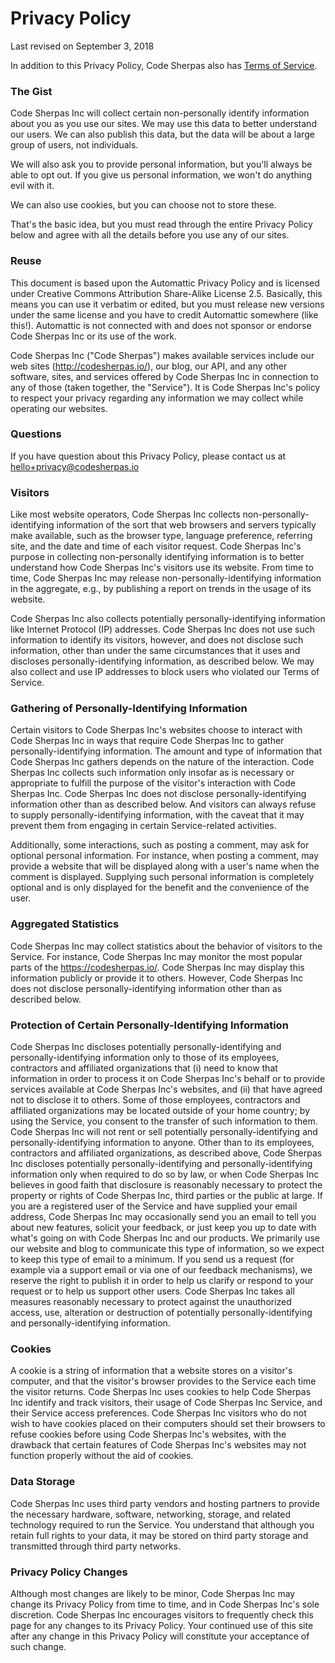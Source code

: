 # Privacy Policy

Last revised on September 3, 2018

In addition to this Privacy Policy, Code Sherpas also has [Terms of Service](/tos).

### The Gist

Code Sherpas Inc will collect certain non-personally identify information about you as you use our sites. We may use this data to better understand our users. We can also publish this data, but the data will be about a large group of users, not individuals.

We will also ask you to provide personal information, but you'll always be able to opt out. If you give us personal information, we won't do anything evil with it.

We can also use cookies, but you can choose not to store these.

That's the basic idea, but you must read through the entire Privacy Policy below and agree with all the details before you use any of our sites.

### Reuse

This document is based upon the Automattic Privacy Policy and is licensed under Creative Commons Attribution Share-Alike License 2.5. Basically, this means you can use it verbatim or edited, but you must release new versions under the same license and you have to credit Automattic somewhere (like this!). Automattic is not connected with and does not sponsor or endorse Code Sherpas Inc or its use of the work.

Code Sherpas Inc ("Code Sherpas") makes available services include our web sites (http://codesherpas.io/), our blog, our API, and any other software, sites, and services offered by Code Sherpas Inc in connection to any of those (taken together, the "Service"). It is Code Sherpas Inc's policy to respect your privacy regarding any information we may collect while operating our websites.

### Questions

If you have question about this Privacy Policy, please contact us at hello+privacy@codesherpas.io

### Visitors

Like most website operators, Code Sherpas Inc collects non-personally-identifying information of the sort that web browsers and servers typically make available, such as the browser type, language preference, referring site, and the date and time of each visitor request. Code Sherpas Inc's purpose in collecting non-personally identifying information is to better understand how Code Sherpas Inc's visitors use its website. From time to time, Code Sherpas Inc may release non-personally-identifying information in the aggregate, e.g., by publishing a report on trends in the usage of its website.

Code Sherpas Inc also collects potentially personally-identifying information like Internet Protocol (IP) addresses. Code Sherpas Inc does not use such information to identify its visitors, however, and does not disclose such information, other than under the same circumstances that it uses and discloses personally-identifying information, as described below. We may also collect and use IP addresses to block users who violated our Terms of Service.

### Gathering of Personally-Identifying Information

Certain visitors to Code Sherpas Inc's websites choose to interact with Code Sherpas Inc in ways that require Code Sherpas Inc to gather personally-identifying information. The amount and type of information that Code Sherpas Inc gathers depends on the nature of the interaction. Code Sherpas Inc collects such information only insofar as is necessary or appropriate to fulfill the purpose of the visitor's interaction with Code Sherpas Inc. Code Sherpas Inc does not disclose personally-identifying information other than as described below. And visitors can always refuse to supply personally-identifying information, with the caveat that it may prevent them from engaging in certain Service-related activities.

Additionally, some interactions, such as posting a comment, may ask for optional personal information. For instance, when posting a comment, may provide a website that will be displayed along with a user's name when the comment is displayed. Supplying such personal information is completely optional and is only displayed for the benefit and the convenience of the user.

### Aggregated Statistics

Code Sherpas Inc may collect statistics about the behavior of visitors to the Service. For instance, Code Sherpas Inc may monitor the most popular parts of the https://codesherpas.io/. Code Sherpas Inc may display this information publicly or provide it to others. However, Code Sherpas Inc does not disclose personally-identifying information other than as described below.

### Protection of Certain Personally-Identifying Information

Code Sherpas Inc discloses potentially personally-identifying and personally-identifying information only to those of its employees, contractors and affiliated organizations that (i) need to know that information in order to process it on Code Sherpas Inc's behalf or to provide services available at Code Sherpas Inc's websites, and (ii) that have agreed not to disclose it to others. Some of those employees, contractors and affiliated organizations may be located outside of your home country; by using the Service, you consent to the transfer of such information to them. Code Sherpas Inc will not rent or sell potentially personally-identifying and personally-identifying information to anyone. Other than to its employees, contractors and affiliated organizations, as described above, Code Sherpas Inc discloses potentially personally-identifying and personally-identifying information only when required to do so by law, or when Code Sherpas Inc believes in good faith that disclosure is reasonably necessary to protect the property or rights of Code Sherpas Inc, third parties or the public at large. If you are a registered user of the Service and have supplied your email address, Code Sherpas Inc may occasionally send you an email to tell you about new features, solicit your feedback, or just keep you up to date with what's going on with Code Sherpas Inc and our products. We primarily use our website and blog to communicate this type of information, so we expect to keep this type of email to a minimum. If you send us a request (for example via a support email or via one of our feedback mechanisms), we reserve the right to publish it in order to help us clarify or respond to your request or to help us support other users. Code Sherpas Inc takes all measures reasonably necessary to protect against the unauthorized access, use, alteration or destruction of potentially personally-identifying and personally-identifying information.

### Cookies

A cookie is a string of information that a website stores on a visitor's computer, and that the visitor's browser provides to the Service each time the visitor returns. Code Sherpas Inc uses cookies to help Code Sherpas Inc identify and track visitors, their usage of Code Sherpas Inc Service, and their Service access preferences. Code Sherpas Inc visitors who do not wish to have cookies placed on their computers should set their browsers to refuse cookies before using Code Sherpas Inc's websites, with the drawback that certain features of Code Sherpas Inc's websites may not function properly without the aid of cookies.

### Data Storage

Code Sherpas Inc uses third party vendors and hosting partners to provide the necessary hardware, software, networking, storage, and related technology required to run the Service. You understand that although you retain full rights to your data, it may be stored on third party storage and transmitted through third party networks.

### Privacy Policy Changes

Although most changes are likely to be minor, Code Sherpas Inc may change its Privacy Policy from time to time, and in Code Sherpas Inc's sole discretion. Code Sherpas Inc encourages visitors to frequently check this page for any changes to its Privacy Policy. Your continued use of this site after any change in this Privacy Policy will constitute your acceptance of such change.
